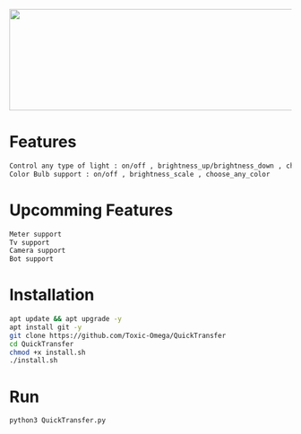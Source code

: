<p align="center">
  <img width="1030" height="181" src="https://github.com/Toxic-Omega/SwitchbotPcApp/blob/master/title.png">
</p>

# Features

```sh
Control any type of light : on/off , brightness_up/brightness_down , change_colors (requires custom buttons)
Color Bulb support : on/off , brightness_scale , choose_any_color
```

# Upcomming Features

```sh
Meter support
Tv support
Camera support
Bot support
```
# Installation
```sh
apt update && apt upgrade -y
apt install git -y
git clone https://github.com/Toxic-Omega/QuickTransfer
cd QuickTransfer
chmod +x install.sh
./install.sh
```
# Run
```sh
python3 QuickTransfer.py
```
